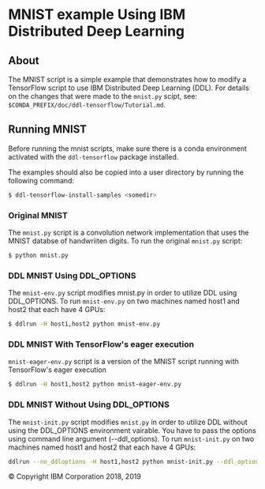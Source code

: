 # MNIST example Using IBM Distributed Deep Learning

## About

The MNIST script is a simple example that demonstrates how to modify a TensorFlow script to use IBM Distributed Deep Learning (DDL). For details on the changes that were made to the `mnist.py` scipt, see: `$CONDA_PREFIX/doc/ddl-tensorflow/Tutorial.md`.

## Running MNIST

Before running the mnist scripts, make sure there is a conda environment activated with the `ddl-tensorflow` package installed.

The examples should also be copied into a user directory by running the following command:

```bash
$ ddl-tensorflow-install-samples <somedir>
```

### Original MNIST

The `mnist.py` script is a convolution network implementation that uses the MNIST databse of handwriiten digits. To run the original `mnist.py` script:

```bash
$ python mnist.py
```

### DDL MNIST Using DDL_OPTIONS

The `mnist-env.py` script modifies mnist.py in order to utilize DDL using DDL_OPTIONS. To run `mnist-env.py` on two machines named host1 and host2 that each have 4 GPUs:

```bash
$ ddlrun -H host1,host2 python mnist-env.py
```

### DDL MNIST With TensorFlow's eager execution

`mnist-eager-env.py` script is a version of the MNIST script running with TensorFlow's eager execution

```bash
$ ddlrun -H host1,host2 python mnist-eager-env.py
```

### DDL MNIST Without Using DDL_OPTIONS

The `mnist-init.py` script modifies `mnist.py` in order to utilize DDL without using the DDL_OPTIONS environment vairable. You have to pass the options using command line argument (--ddl_options). To run `mnist-init.py` on two machines named host1 and host2 that each have 4 GPUs:

```bash
ddlrun --no_ddloptions -H host1,host2 python mnist-init.py --ddl_options="-mode b:4x2"
```

&copy; Copyright IBM Corporation 2018, 2019
